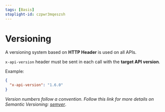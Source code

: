 ```yaml
---
tags: [Basis]
stoplight-id: czpwr3mqeszsh
---
```


# Versioning

A versioning system based on **HTTP Header** is used on all APIs.

`x-api-version` header must be sent in each call with the **target API version**.

Example:

```json
{
  "x-api-version": "1.6.0"
}
```

_Version numbers follow a convention. Follow this link for more details on Semantic Versioning: [semver](https://semver.org/)_.
